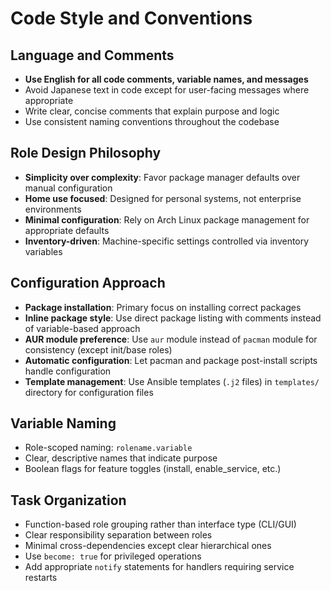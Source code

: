 # Code Style and Conventions

## Language and Comments
- **Use English for all code comments, variable names, and messages**
- Avoid Japanese text in code except for user-facing messages where appropriate
- Write clear, concise comments that explain purpose and logic
- Use consistent naming conventions throughout the codebase

## Role Design Philosophy
- **Simplicity over complexity**: Favor package manager defaults over manual configuration
- **Home use focused**: Designed for personal systems, not enterprise environments
- **Minimal configuration**: Rely on Arch Linux package management for appropriate defaults
- **Inventory-driven**: Machine-specific settings controlled via inventory variables

## Configuration Approach
- **Package installation**: Primary focus on installing correct packages
- **Inline package style**: Use direct package listing with comments instead of variable-based approach
- **AUR module preference**: Use `aur` module instead of `pacman` module for consistency (except init/base roles)
- **Automatic configuration**: Let pacman and package post-install scripts handle configuration
- **Template management**: Use Ansible templates (`.j2` files) in `templates/` directory for configuration files

## Variable Naming
- Role-scoped naming: `rolename.variable`
- Clear, descriptive names that indicate purpose
- Boolean flags for feature toggles (install, enable_service, etc.)

## Task Organization
- Function-based role grouping rather than interface type (CLI/GUI)
- Clear responsibility separation between roles
- Minimal cross-dependencies except clear hierarchical ones
- Use `become: true` for privileged operations
- Add appropriate `notify` statements for handlers requiring service restarts